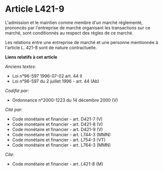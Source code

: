 # Article L421-9

L'admission et le maintien comme membre d'un marché réglementé, prononcés par l'entreprise de marché organisant les
transactions sur ce marché, sont conditionnés au respect des règles de ce marché.

Les relations entre une entreprise de marché et une personne mentionnée à l'article L. 421-8 sont de nature contractuelle.

**Liens relatifs à cet article**

_Anciens textes_:

  - Loi n°96-597 1996-07-02 art. 44 II
  - Loi n°96-597 du 2 juillet 1996 - art. 44 (Ab)

_Codifié par_:

  - Ordonnance n°2000-1223 du 14 décembre 2000 (V)

_Cité par_:

  - Code monétaire et financier - art. D421-7 (V)
  - Code monétaire et financier - art. D421-8 (V)
  - Code monétaire et financier - art. D421-9 (V)
  - Code monétaire et financier - art. L744-3 (MMN)
  - Code monétaire et financier - art. L754-3 (VT)
  - Code monétaire et financier - art. L764-3 (MMN)

_Cite_:

  - Code monétaire et financier - art. L421-8 (M)
